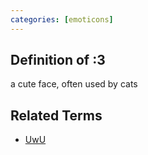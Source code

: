 ```yaml
---
categories: [emoticons]
---
```

## Definition of :3

a cute face, often used by cats

## Related Terms

- [UwU](./UwU)
